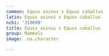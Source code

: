 ```yaml
---
common: Equus asinus x Equus caballus
latin: Equus asinus x Equus caballus
ncbi: '319699'
title: Equus asinus x Equus caballus
group: Mammals
image: .na.character

---
```

